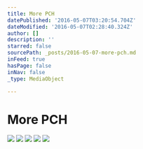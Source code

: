 ```yaml
---
title: More PCH
datePublished: '2016-05-07T03:20:54.704Z'
dateModified: '2016-05-07T02:28:40.324Z'
author: []
description: ''
starred: false
sourcePath: _posts/2016-05-07-more-pch.md
inFeed: true
hasPage: false
inNav: false
_type: MediaObject

---
```

# More PCH
![](https://the-grid-user-content.s3-us-west-2.amazonaws.com/c95c18cb-788c-4608-a545-134667cdb02d.jpg)
![](https://the-grid-user-content.s3-us-west-2.amazonaws.com/452d3036-a810-484d-8dc5-db4e0943a8bb.jpg)
![](https://the-grid-user-content.s3-us-west-2.amazonaws.com/17e7bc31-932f-488d-815b-409b889a9701.jpg)
![](https://the-grid-user-content.s3-us-west-2.amazonaws.com/1690209d-f3fa-4308-88ac-71af85022cc4.jpg)
![](https://the-grid-user-content.s3-us-west-2.amazonaws.com/0a0d7050-3b55-4b60-8537-fde0db2a43cb.jpg)